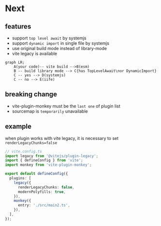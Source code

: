 # Next

## features

- support `top level await` by systemjs
- support `dynamic import` in single file by systemjs
- use original build mode instead of library-mode
- vite legacy is available

```mermaid
graph LR;
    A(your code)-- vite build -->B(esm)
    B -- build library mode --> C{has TopLevelAwait\nor DynamicImport}
    C -- yes --> D(systemjs)
    C -- no --> E(iife)
```

## breaking change

- vite-plugin-monkey must be the `last one` of plugin list
- sourcemap is `temporarily` unavailable

## example

when plugin works with vite legacy, it is necessary to set `renderLegacyChunks=false`

```ts
// vite.config.ts
import legacy from '@vitejs/plugin-legacy';
import { defineConfig } from 'vite';
import monkey from 'vite-plugin-monkey';

export default defineConfig({
  plugins: [
    legacy({
      renderLegacyChunks: false,
      modernPolyfills: true,
    }),
    monkey({
      entry: './src/main2.ts',
    }),
  ],
});
```
